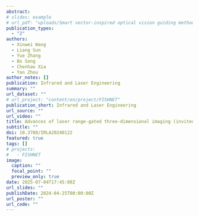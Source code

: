 ```yaml
---
abstract: 
# slides: example
# url_pdf: "uploads/Smart vector-inspired optical vision guiding method.pdf"
publication_types:
  - "2"
authors:
  - Xinwei Wang
  - Liang Sun
  - Yue Zhang
  - Bo Song
  - Chenhao Xia
  - Yan Zhou
author_notes: []
publication: Infrared and Laser Engineering
summary: ""
url_dataset: ""
# url_project: "content/en/project/FISHNET"
publication_short: Infrared and Laser Engineering
url_source: ""
url_video: ""
title: Advances of laser range-gated three-dimensional imaging (invited)
subtitle: ""
doi: 10.3788/IRLA20240122
featured: true
tags: []
# projects:
#   - FISHNET
image:
  caption: ""
  focal_point: ""
  preview_only: true
date: 2025-07-04T17:45:00Z
url_slides: ""
publishDate: 2024-04-25T00:00:00Z
url_poster: ""
url_code: ""
---
```

